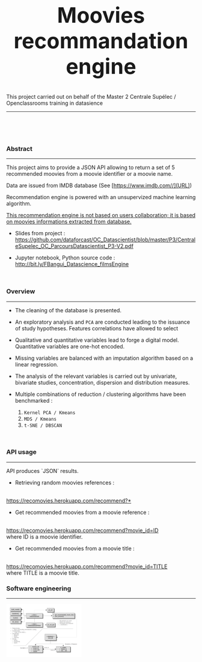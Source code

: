 # <center><h1>Moovies recommandation engine</h1></center>
This project carried out on behalf of the Master 2 Centrale Supélec / Openclassrooms training in datasience
<hr>

<br><br><br>
<h3>Abstract</h3>
<hr>

This project aims to provide a JSON API allowing to return a set of 5 
recommended moovies from a moovie identifier or a moovie name.

Data are issued from IMDB database  (See [https://www.imdb.com//](URL))

Recommendation engine is powered with an unsupervized machine learning algorithm.
<br>

<u>This recommendation engine is not based on users collaboration; it is based on moovies informations extracted from database.</u>
<br>

  * Slides from project : <a href="URL">https://github.com/dataforcast/OC_Datascientist/blob/master/P3/CentraleSupelec_OC_ParcoursDatascientist_P3-V2.pdf</a>


  * Jupyter notebook, Python source code : <a href="URL">http://bit.ly/FBangui_Datascience_filmsEngine</a>
<br>

<h3>Overview</h3>
<hr>

* The cleaning of the database is presented.

* An exploratory analysis and `PCA` are conducted leading to the issuance of study hypotheses. Features correlations have allowed to select 

* Qualitative and quantitative variables lead to forge a digital model. Quantitative variables are one-hot encoded.

* Missing variables are balanced with an imputation algorithm based on a linear regression.

* The analysis of the relevant variables is carried out by univariate, bivariate studies,
concentration, dispersion and distribution measures.

* Multiple combinations of reduction / clustering algorithms have been benchmarked : 

    1. `Kernel PCA / Kmeans`
    2. `MDS / Kmeans`
    3. `t-SNE / DBSCAN`

<br>

<h3>API usage</h3>
<hr>
API produces `JSON` results.

* Retrieving random moovies references : 
<br>
<a href="URL">https://recomovies.herokuapp.com/recommend?*</a>
<br>

* Get recommended moovies from a moovie reference : 
<br>
<a href="URL">https://recomovies.herokuapp.com/recommend?movie_id=ID</a>
<br>where ID is a moovie identifier.

* Get recommended moovies from a moovie title : 
<br>
<a href="URL">https://recomovies.herokuapp.com/recommend?movie_id=TITLE</a>
<br>where TITLE is a moovie title.

<br>
<h3>Software engineering</h3>
<hr>

<img src="./P3_SoftwareEngineering.png" alt="Drawing" style="width: 200px;"/>





